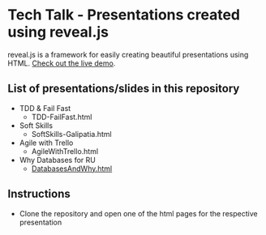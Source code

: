 # Tech Talk - Presentations created using reveal.js 

reveal.js is a framework for easily creating beautiful presentations using HTML. [Check out the live demo](http://lab.hakim.se/reveal-js/).

## List of presentations/slides in this repository
* TDD & Fail Fast
    * TDD-FailFast.html
* Soft Skills
    * SoftSkills-Galipatia.html
* Agile with Trello
    * AgileWithTrello.html
* Why Databases for RU
    * [DatabasesAndWhy.html](./DatabasesAndWhy.html)

## Instructions
- Clone the repository and open one of the html pages for the respective presentation